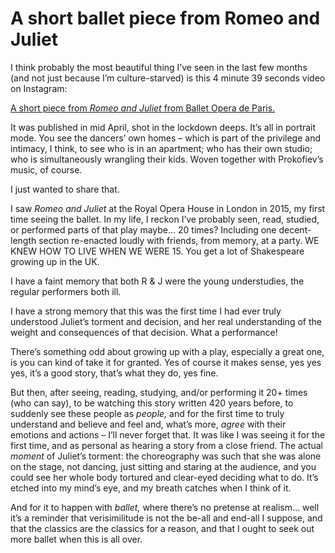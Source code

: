 # A short ballet piece from Romeo and Juliet

I think probably the most beautiful thing I’ve seen in the last few months
(and not just because I’m culture-starved) is this 4 minute 39 seconds video
on Instagram:

[A short piece from _Romeo and Juliet_ from Ballet Opera de
Paris.](https://www.instagram.com/tv/B_CRB0SHmqP/)

It was published in mid April, shot in the lockdown deeps. It’s all in
portrait mode. You see the dancers’ own homes – which is part of the privilege
and intimacy, I think, to see who is in an apartment; who has their own
studio; who is simultaneously wrangling their kids. Woven together with
Prokofiev’s music, of course.

I just wanted to share that.

I saw _Romeo and Juliet_ at the Royal Opera House in London in 2015, my first
time seeing the ballet. In my life, I reckon I’ve probably seen, read,
studied, or performed parts of that play maybe… 20 times? Including one
decent-length section re-enacted loudly with friends, from memory, at a party.
WE KNEW HOW TO LIVE WHEN WE WERE 15. You get a lot of Shakespeare growing up
in the UK.

I have a faint memory that both R & J were the young understudies, the regular
performers both ill.

I have a strong memory that this was the first time I had ever truly
understood Juliet’s torment and decision, and her real understanding of the
weight and consequences of that decision. What a performance!

There’s something odd about growing up with a play, especially a great one, is
you can kind of take it for granted. Yes of course it makes sense, yes yes
yes, it’s a good story, that’s what they do, yes fine.

But then, after seeing, reading, studying, and/or performing it 20+ times (who
can say), to be watching this story written 420 years before, to suddenly see
these people as _people,_ and for the first time to truly understand and
believe and feel and, what’s more, _agree_ with their emotions and actions –
I’ll never forget that. It was like I was seeing it for the first time, and as
personal as hearing a story from a close friend. The actual _moment_ of
Juliet’s torment: the choreography was such that she was alone on the stage,
not dancing, just sitting and staring at the audience, and you could see her
whole body tortured and clear-eyed deciding what to do. It’s etched into my
mind’s eye, and my breath catches when I think of it.

And for it to happen with _ballet,_ where there’s no pretense at realism… well
it’s a reminder that verisimilitude is not the be-all and end-all I suppose,
and that the classics are the classics for a reason, and that I ought to seek
out more ballet when this is all over.

